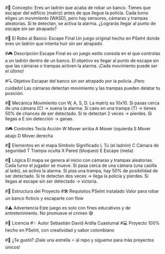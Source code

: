 #🧠 Concepto: Eres un ladrón que acaba de robar un banco. Tienes que escapar del edificio (matriz) antes de que llegue la policía. Cada turno eliges un movimiento (WASD), pero hay sensores, cámaras y trampas aleatorias. Si te detectan, se activa la alarma. ¿Lograrás llegar al punto de escape sin ser atrapado?

#🏦 El Robo al Banco: Escape Final
Un juego original hecho en PSeInt donde eres un ladrón que intenta huir sin ser atrapado.

#🎮 Descripción
Escape Final es un juego estilo consola en el que controlas a un ladrón dentro de un banco. El objetivo es llegar al punto de escape sin que las cámaras o trampas activen la alarma. ¡Cada movimiento puede ser el último!

#🔍 Objetivo
Escapar del banco sin ser atrapado por la policía. ¡Pero cuidado! Las cámaras detectan movimiento y las trampas pueden delatar tu posición.

#🔁 Mecánica
Movimiento con W, A, S, D.
La matriz es 10x10.
Si pasas cerca de una cámara (C) → suena la alarma.
Si caes en una trampa (T) → tienes 50% de chances de ser detectado.
Si te detectan 2 veces → pierdes.
Si llegas a E sin detección → ganas.

#🎮 Controles
Tecla	Acción
W	Mover arriba
A	Mover izquierda
S	Mover abajo
D	Mover derecha

#🧱 Elementos en el mapa
Símbolo	Significado
L	Tú (el ladrón)
C	Cámara de seguridad
T	Trampa oculta
X	Pared (bloqueo)
E	Escape (meta)

#🧠 Lógica
El mapa se genera al inicio con cámaras y trampas aleatorias.
Cada turno el jugador se mueve.
Si pasa cerca de una cámara (una casilla al lado), se activa la alarma.
Si pisa una trampa, hay 50% de posibilidad de ser detectado.
Si te detectan dos veces → llega la policía y pierdes.
Si llegas al escape sin ser detectado → victoria.

#📁 Estructura del Proyecto
#🛠 Requisitos
PSeInt instalado
Valor para robar un banco ficticio y escaparte con flow

#⚠️ Advertencia
Este juego es solo con fines educativos y de entretenimiento. No promueve el crimen 😅

#📜 Licencia
#✨ Autor
Sebastián David Ardila Cuastumal
#💻 Proyecto 100% hecho en PSeInt, con creatividad y sabor colombiano

#🌟 ¿Te gustó?
¡Dale una estrella ⭐ al repo y sígueme para más proyectos únicos!
